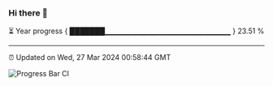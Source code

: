 ### Hi there 👋

⏳ Year progress { ███████▁▁▁▁▁▁▁▁▁▁▁▁▁▁▁▁▁▁▁▁▁▁▁ } 23.51 %

---

⏰ Updated on Wed, 27 Mar 2024 00:58:44 GMT

![Progress Bar CI](https://github.com/liununu/liununu/workflows/Progress%20Bar%20CI/badge.svg)
